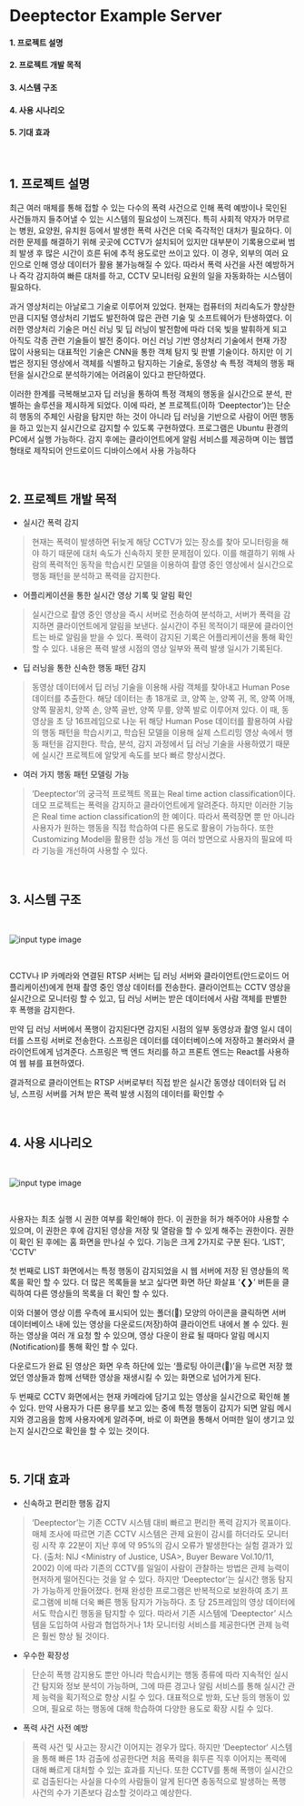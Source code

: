 # Deeptector Example Server

#### 1. 프로젝트 설명
#### 2. 프로젝트 개발 목적
#### 3. 시스템 구조
#### 4. 사용 시나리오
#### 5. 기대 효과

<br/>

## 1. 프로젝트 설명

최근 여러 매체를 통해 접할 수 있는 다수의 폭력 사건으로 인해 폭력 예방이나 묵인된 사건들까지 들추어낼 수 있는 시스템의 필요성이 느껴진다. 특히 사회적 약자가 머무르는 병원, 요양원, 유치원 등에서 발생한 폭력 사건은 더욱 즉각적인 대처가 필요하다. 이러한 문제를 해결하기 위해 곳곳에 CCTV가 설치되어 있지만 대부분이 기록용으로써 범죄 발생 후 많은 시간이 흐른 뒤에 추적 용도로만 쓰이고 있다. 이 경우, 외부의 여러 요인으로 인해 영상 데이터가 활용 불가능해질 수 있다. 따라서 폭력 사건을 사전 예방하거나 즉각 감지하여 빠른 대처를 하고, CCTV 모니터링 요원의 일을 자동화하는 시스템이 필요하다.  

과거 영상처리는 아날로그 기술로 이루어져 있었다. 현재는 컴퓨터의 처리속도가 향상한 만큼 디지털 영상처리 기법도 발전하여 많은 관련 기술 및 소프트웨어가 탄생하였다. 이러한 영상처리 기술은 머신 러닝 및 딥 러닝이 발전함에 따라 더욱 빛을 발휘하게 되고 아직도 각종 관련 기술들이 발전 중이다. 머신 러닝 기반 영상처리 기술에서 현재 가장 많이 사용되는 대표적인 기술은 CNN을 통한 객체 탐지 및 판별 기술이다. 하지만 이 기법은 정지된 영상에서 객체를 식별하고 탐지하는 기술로, 동영상 속 특정 객체의 행동 패턴을 실시간으로 분석하기에는 어려움이 있다고 판단하였다. 

이러한 한계를 극복해보고자 딥 러닝을 통하여 특정 객체의 행동을 실시간으로 분석, 판별하는 솔루션을 제시하게 되었다. 이에 따라, 본 프로젝트(이하 ‘Deeptector’)는 단순히 행동의 주체인 사람을 탐지만 하는 것이 아니라 딥 러닝을 기반으로 사람이 어떤 행동을 하고 있는지 실시간으로 감지할 수 있도록 구현하였다. 프로그램은 Ubuntu 환경의 PC에서 실행 가능하다. 감지 후에는 클라이언트에게 알림 서비스를 제공하며 이는 웹앱 형태로 제작되어 안드로이드 디바이스에서 사용 가능하다

<br/>

## 2. 프로젝트 개발 목적

- 실시간 폭력 감지  
> 현재는 폭력이 발생하면 뒤늦게 해당 CCTV가 있는 장소를 찾아 모니터링을 해야 하기 때문에 대처 속도가 신속하지 못한 문제점이 있다. 이를 해결하기 위해 사람의 폭력적인 동작을 학습시킨 모델을 이용하여 촬영 중인 영상에서 실시간으로 행동 패턴을 분석하고 폭력을 감지한다. 

- 어플리케이션을 통한 실시간 영상 기록 및 알림 확인  
> 실시간으로 촬영 중인 영상을 즉시 서버로 전송하여 분석하고, 서버가 폭력을 감지하면 클라이언트에게 알림을 보낸다. 실시간이 주된 목적이기 때문에 클라이언트는 바로 알림을 받을 수 있다. 폭력이 감지된 기록은 어플리케이션을 통해 확인할 수 있다. 내용은 폭력 발생 시점의 영상 일부와 폭력 발생 일시가 기록된다.

- 딥 러닝을 통한 신속한 행동 패턴 감지 
> 동영상 데이터에서 딥 러닝 기술을 이용해 사람 객체를 찾아내고 Human Pose 데이터를 추출한다. 해당 데이터는 총 18개로 코, 양쪽 눈, 양쪽 귀, 목, 양쪽 어깨, 양쪽 팔꿈치, 양쪽 손, 양쪽 골반, 양쪽 무릎, 양쪽 발로 이루어져 있다. 이 때, 동영상을 초 당 16프레임으로 나눈 뒤 해당 Human Pose 데이터를 활용하여 사람의 행동 패턴을 학습시키고, 학습된 모델을 이용해 실제 스트리밍 영상 속에서 행동 패턴을 감지한다. 학습, 분석, 감지 과정에서 딥 러닝 기술을 사용하였기 때문에 실시간 프로젝트에 알맞게 속도를 보다 빠르 향상시켰다.

- 여러 가지 행동 패턴 모델링 가능 
> ’Deeptector’의 궁극적 프로젝트 목표는 Real time action classification이다. 데모 프로젝트는 폭력을 감지하고 클라이언트에게 알려준다. 하지만 이러한 기능은 Real time action classification의 한 예이다. 따라서 폭력장면 뿐 만 아니라 사용자가 원하는 행동을 직접 학습하여 다른 용도로 활용이 가능하다. 또한 Customizing Model을 활용한 성능 개선 등 여러 방면으로 사용자의 필요에 따라 기능을 개선하여 사용할 수 있다.


<br/>

## 3. 시스템 구조

<br/>

![input type image](img/structure.jpg)

<br/>


CCTV나 IP 카메라와 연결된 RTSP 서버는 딥 러닝 서버와 클라이언트(안드로이드 어플리케이션)에게 현재 촬영 중인 영상 데이터를 전송한다. 클라이언트는 CCTV 영상을 실시간으로 모니터링 할 수 있고, 딥 러닝 서버는 받은 데이터에서 사람 객체를 판별한 후 폭행을 감지한다.

만약 딥 러닝 서버에서 폭행이 감지된다면 감지된 시점의 일부 동영상과 촬영 일시 데이터를 스프링 서버로 전송한다. 스프링은 데이터를 데이터베이스에 저장하고 불러와서 클라이언트에게 넘겨준다. 스프링은 백 엔드 처리를 하고 프론트 엔드는 React를 사용하여 웹 뷰를 표현하였다.

결과적으로 클라이언트는 RTSP 서버로부터 직접 받은 실시간 동영상 데이터와 
딥 러닝, 스프링 서버를 거쳐 받은 폭력 발생 시점의 데이터를 확인할 수 


<br/>

## 4. 사용 시나리오

<br/>

![input type image](img/useage)

<br/>


사용자는 최초 실행 시 권한 여부를 확인해야 한다. 이 권한을 허가 해주어야 사용할 수 있으며, 이 권한은 후에 감지된 영상을 저장 및 열람을 할 수 있게 해주는 권한이다. 권한이 확인 된 후에는 홈 화면을 만나실 수 있다. 기능은 크게 2가지로 구분 된다. ‘LIST', 'CCTV'

첫 번째로 LIST 화면에서는 특정 행동이 감지되었을 시 웹 서버에 저장 된 영상들의 목록을 확인 할 수 있다. 더 많은 목록들을 보고 싶다면 화면 하단 화살표 ‘❮❯’ 버튼을 클릭하여 다른 영상들의 목록을 더 확인 할 수 있다. 

이와 더불어 영상 이름 우측에 표시되어 있는 폴더() 모양의 아이콘을 클릭하면 서버 데이터베이스 내에 있는 영상을 다운로드(저장)하여 클라이언트 내에서 볼 수 있다. 원하는 영상을 여러 개 요청 할 수 있으며, 영상 다운이 완료 될 때마다 알림 메시지(Notification)를 통해 확인 할 수 있다.

다운로드가 완료 된 영상은 화면 우측 하단에 있는 ‘플로팅 아이콘()’을 누르면 저장 했었던 영상들과 함께 선택한 영상을 재생시킬 수 있는 화면으로 넘어가게 된다. 

두 번째로 CCTV 화면에서는 현재 카메라에 담기고 있는 영상을 실시간으로 확인해 볼 수 있다. 만약 사용자가 다른 용무를 보고 있는 중에 특정 행동이 감지가 되면 알림 메시지와 경고음을 함께 사용자에게 알려주며, 바로 이 화면을 통해서 어떠한 일이 생기고 있는지 실시간으로 확인을 할 수 있는 것이다.


<br/>

## 5. 기대 효과

- 신속하고 편리한 행동 감지 

> ’Deeptector’는 기존 CCTV 시스템 대비 빠르고 편리한 폭력 감지가 목표이다. 매체 조사에 따르면 기존 CCTV 시스템은 관제 요원이 감시를 하더라도 모니터링 시작 후 22분이 지난 후에 약 95%의 감시 오류가 발생한다는 실험 결과가 있다. (출처: NIJ <Ministry of Justice, USA>, Buyer Beware Vol.10/11, 2002) 이에 따라 기존의 CCTV를 일일이 사람이 관찰하는 방법은 관제 능력이 현저하게 떨어진다는 것을 알 수 있다. 하지만 ‘Deeptector’는 실시간 행동 탐지가 가능하게 만들어졌다. 현재 완성한 프로그램은 반복적으로 보완하여 초기 프로그램에 비해 더욱 빠른 행동 탐지가 가능하다. 초 당 25프레임의 영상 데이터에서도 학습시킨 행동을 탐지할 수 있다. 따라서 기존 시스템에 ’Deeptector’ 시스템을 도입하여 사람과 협업하거나 1차 모니터링 서비스를 제공한다면 관제 능력은 훨씬 향상 될 것이다.

- 우수한 확장성 

> 단순히 폭행 감지용도 뿐만 아니라 학습시키는 행동 종류에 따라 지속적인 실시간 탐지와 정보 분석이 가능하며, 그에 따른 경고나 알림 서비스를 통해 실시간 관제 능력을 획기적으로 향상 시킬 수 있다. 대표적으로 방화, 도난 등의 행동이 있으며, 필요로 하는 행동에 대해 학습하여 다양한 용도로 확장 시킬 수 있다.

- 폭력 사건 사전 예방 

> 폭력 사건 및 사고는 장시간 이어지는 경우가 많다. 하지만 ‘Deeptector‘ 시스템을 통해 빠른 1차 검출에 성공한다면 처음 폭력을 휘두른 직후 이어지는 폭력에 대해 빠르게 대처할 수 있는 효과를 지닌다. 또한 CCTV를 통해 폭행이 실시간으로 검출된다는 사실을 다수의 사람들이 알게 된다면 충동적으로 발생하는 폭행 사건의 수가 기존보다 감소할 것이라고 예상한다.

